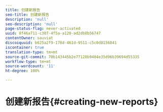 ```yaml
---
title: 创建新报告
seo-title: 创建新报告
description: 'null'
seo-description: 'null'
page-status-flag: never-activated
uuid: 8f46a711-c307-4f5a-a120-ad2db8b56747
contentOwner: sauviat
discoiquuid: b625a2f9-178d-461d-9511-c5c0d8156841
iscontainer: true
translation-type: tm+mt
source-git-commit: 70b143445b2e77128b9404e35d96b39694d55335
workflow-type: tm+mt
source-wordcount: '11'
ht-degree: 100%

---
```



# 创建新报告{#creating-new-reports}

